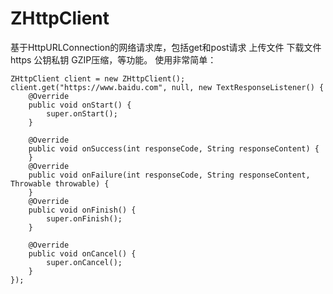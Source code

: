# ZHttpClient
基于HttpURLConnection的网络请求库，包括get和post请求 上传文件 下载文件 https 公钥私钥 GZIP压缩，等功能。
使用非常简单：

	ZHttpClient client = new ZHttpClient();
	client.get("https://www.baidu.com", null, new TextResponseListener() {
		@Override
		public void onStart() {
			super.onStart();
		}

		@Override
		public void onSuccess(int responseCode, String responseContent) {
		}
		@Override
		public void onFailure(int responseCode, String responseContent, Throwable throwable) {
		}
		@Override
		public void onFinish() {
			super.onFinish();
		}

		@Override
		public void onCancel() {
			super.onCancel();
		}
	});
